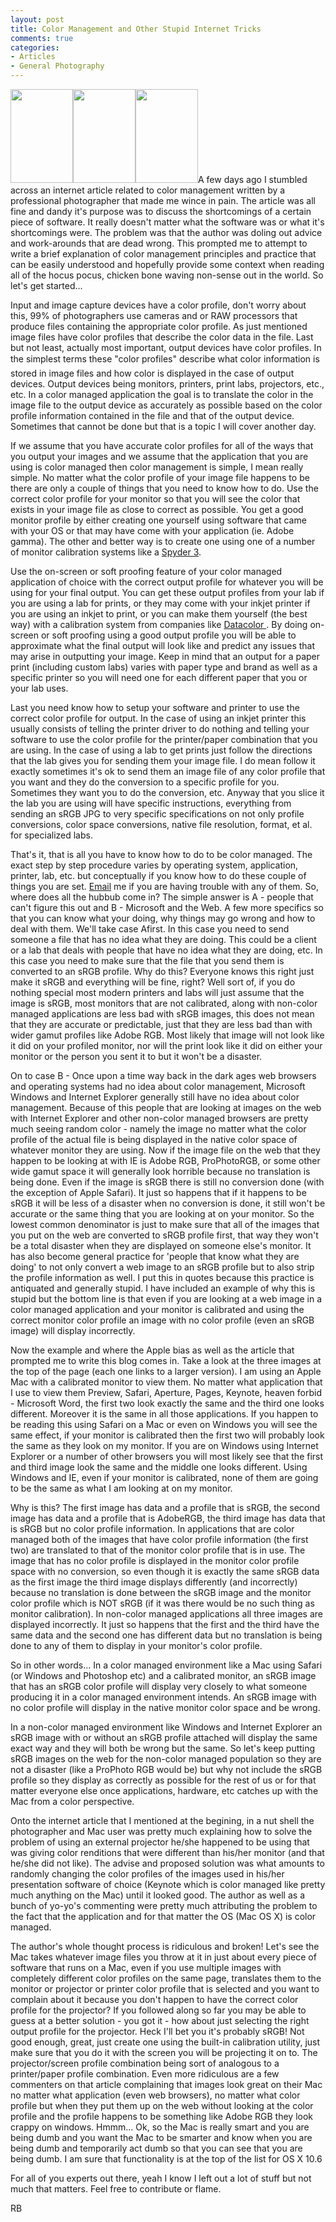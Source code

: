 ```yaml
---
layout: post
title: Color Management and Other Stupid Internet Tricks
comments: true
categories:
- Articles
- General Photography
---
```

<a href="http://photo.rwboyer.com/wp-content/uploads/2008/09/dsc_9009srgb.jpg"><img class="alignleft size-thumbnail wp-image-243" title="dsc_9009srgb" src="http://photo.rwboyer.com/wp-content/uploads/2008/09/dsc_9009srgb.jpg" alt="" width="100" height="150" /></a><a href="http://photo.rwboyer.com/wp-content/uploads/2008/09/dsc_9009adobergb.jpg"><img class="alignleft size-thumbnail wp-image-248" title="dsc_9009adobergb" src="http://photo.rwboyer.com/wp-content/uploads/2008/09/dsc_9009adobergb.jpg" alt="" width="100" height="150" /></a><a href="http://photo.rwboyer.com/wp-content/uploads/2008/09/dsc_9009none.jpg"><img class="alignleft size-thumbnail wp-image-249" title="dsc_9009none" src="http://photo.rwboyer.com/wp-content/uploads/2008/09/dsc_9009none.jpg" alt="" width="100" height="150" /></a>A few days ago I stumbled across an internet article related to color management written by a professional photographer that made me wince in pain. The article was all fine and dandy it's purpose was to discuss the shortcomings of a certain piece of software. It really doesn't matter what the software was or what it's shortcomings were. The problem was that the author was doling out advice and work-arounds that are dead wrong. This prompted me to attempt to write a brief explanation of color management principles and practice that can be easily understood and hopefully provide some context when reading all of the hocus pocus, chicken bone waving non-sense out in the world. So let's get started...<!--more-->

Input and image capture devices have a color profile, don't worry about this, 99% of photographers use cameras and or RAW processors that produce files containing the appropriate color profile. As just mentioned image files have color profiles that describe the color data in the file. Last but not least, actually most important, output devices have color profiles. In the simplest terms these "color profiles" describe what color information is stored in image files and how color is displayed in the case of output devices. Output devices being monitors, printers, print labs, projectors, etc., etc. In a color managed application the goal is to translate the color in the image file to the output device as accurately as possible based on the color profile information contained in the file and that of the output device. Sometimes that cannot be done but that is a topic I will cover another day.

If we assume that you have accurate color profiles for all of the ways that you output your images and we assume that the application that you are using is color managed then color management is simple, I mean really simple. No matter what the color profile of your image file happens to be there are only a couple of things that you need to know how to do. Use the correct color profile for your monitor so that you will see the color that exists in your image file as close to correct as possible. You get a good monitor profile by either creating one yourself using software that came with your OS or that may have come with your application (ie. Adobe gamma). The other and better way is to create one using one of a number of monitor calibration systems like a <a href="http://spyder.datacolor.com/index_us.php">Spyder 3</a>.

Use the on-screen or soft proofing feature of your color managed application of choice with the correct output profile for whatever you will be using for your final output. You can get these output profiles from your lab if you are using a lab for prints, or they may come with your inkjet printer if you are using an inkjet to print, or you can make them yourself (the best way) with a calibration system from companies like <a href="http://datacolor.com/">Datacolor </a>. By doing on-screen or soft proofing using a good output profile you will be able to approximate what the final output will look like and predict any issues that may arise in outputting your image. Keep in mind that an output for a paper print (including custom labs) varies with paper type and brand as well as a specific printer so you will need one for each different paper that you or your lab uses.

Last you need know how to setup your software and printer to use the correct color profile for output. In the case of using an inkjet printer this usually consists of telling the printer driver to do nothing and telling your software to use the color profile for the printer/paper combination that you are using. In the case of using a lab to get prints just follow the directions that the lab gives you for sending them your image file. I do mean follow it exactly sometimes it's ok to send them an image file of any color profile that you want and they do the conversion to a specific profile for you. Sometimes they want you to do the conversion, etc. Anyway that you slice it the lab you are using will have specific instructions, everything from sending an sRGB JPG to very specific specifications on not only profile conversions, color space conversions, native file resolution, format, et al. for specialized labs.

That's it, that is all you have to know how to do to be color managed. The exact step by step procedure varies by operating system, application, printer, lab, etc. but conceptually if you know how to do these couple of things you are set. <a href="Entries/2008/4/16_Color_Management_and_Other_Stupid_Internet_Tricks_files/mailto%253Arwboyer%2540mac.com%253Fsubject%253DColor">Email</a> me if you are having trouble with any of them.
So, where does all the hubbub come in? The simple answer is A - people that can't figure this out and B - Microsoft and the Web. A few more specifics so that you can know what your doing, why things may go wrong and how to deal with them. We'll take case Afirst. In this case you need to send someone a file that has no idea what they are doing. This could be a client or a lab that deals with people that have no idea what they are doing, etc. In this case you need to make sure that the file that you send them is converted to an sRGB profile. Why do this? Everyone knows this right just make it sRGB and everything will be fine, right? Well sort of, if you do nothing special most modern printers and labs will just assume that the image is sRGB, most monitors that are not calibrated, along with non-color managed applications are less bad with sRGB images, this does not mean that they are accurate or predictable, just that they are less bad than with wider gamut profiles like Adobe RGB. Most likely that image will not look like it did on your profiled monitor, nor will the print look like it did on either your monitor or the person you sent it to but it won't be a disaster.

On to case B - Once upon a time way back in the dark ages web browsers and operating systems had no idea about color management, Microsoft Windows and Internet Explorer generally still have no idea about color management. Because of this people that are looking at images on the web with Internet Explorer and other non-color managed browsers are pretty much seeing random color - namely the image no matter what the color profile of the actual file is being displayed in the native color space of whatever monitor they are using. Now if the image file on the web that they happen to be looking at with IE is Adobe RGB, ProPhotoRGB, or some other wide gamut space it will generally look horrible because no translation is being done. Even if the image is sRGB there is still no conversion done (with the exception of Apple Safari). It just so happens that if it happens to be sRGB it will be less of a disaster when no conversion is done, it still won't be accurate or the same thing that you are looking at on your monitor. So the lowest common denominator is just to make sure that all of the images that you put on the web are converted to sRGB profile first, that way they won't be a total disaster when they are displayed on someone else's monitor. It has also become general practice for 'people that know what they are doing' to not only convert a web image to an sRGB profile but to also strip the profile information as well. I put this in quotes because this practice is antiquated and generally stupid. I have included an example of why this is stupid but the bottom line is that even if you are looking at a web image in a color managed application and your monitor is calibrated and using the correct monitor color profile an image with no color profile (even an sRGB image) will display incorrectly.

Now the example and where the Apple bias as well as the article that prompted me to write this blog comes in. Take a look at the three images at the top of the page (each one links to a larger version). I am using an Apple Mac with a calibrated monitor to view them. No matter what application that I use to view them Preview, Safari, Aperture, Pages, Keynote, heaven forbid - Microsoft Word, the first two look exactly the same and the third one looks different. Moreover it is the same in all those applications. If you happen to be reading this using Safari on a Mac or even on Windows you will see the same effect, if your monitor is calibrated then the first two will probably look the same as they look on my monitor. If you are on Windows using Internet Explorer or a number of other browsers you will most likely see that the first and third image look the same and the middle one looks different. Using Windows and IE, even if your monitor is calibrated, none of them are going to be the same as what I am looking at on my monitor.

Why is this? The first image has data and a profile that is sRGB, the second image has data and a profile that is AdobeRGB, the third image has data that is sRGB but no color profile information. In applications that are color managed both of the images that have color profile information (the first two) are translated to that of the monitor color profile that is in use. The image that has no color profile is displayed in the monitor color profile space with no conversion, so even though it is exactly the same sRGB data as the first image the third image displays differently (and incorrectly) because no translation is done between the sRGB image and the monitor color profile which is NOT sRGB (if it was there would be no such thing as monitor calibration). In non-color managed applications all three images are displayed incorrectly. It just so happens that the first and the third have the same data and the second one has different data but no translation is being done to any of them to display in your monitor's color profile.

So in other words...
In a color managed environment like a Mac using Safari (or Windows and Photoshop etc) and a calibrated monitor, an sRGB image that has an sRGB color profile will display very closely to what someone producing it in a color managed environment intends. An sRGB image with no color profile will display in the native monitor color space and be wrong.

In a non-color managed environment like Windows and Internet Explorer an sRGB image with or without an sRGB profile attached will display the same exact way and they will both be wrong but the same. So let's keep putting sRGB images on the web for the non-color managed population so they are not a disaster (like a ProPhoto RGB would be) but why not include the sRGB profile so they display as correctly as possible for the rest of us or for that matter everyone else once applications, hardware, etc catches up with the Mac from a color perspective.

Onto the internet article that I mentioned at the begining, in a nut shell the photographer and Mac user was pretty much explaining how to solve the problem of using an external projector he/she happened to be using that was giving color renditions that were different than his/her monitor (and that he/she did not like). The advise and proposed solution was what amounts to randomly changing the color profiles of the images used in his/her presentation software of choice (Keynote which is color managed like pretty much anything on the Mac) until it looked good. The author as well as a bunch of yo-yo's commenting were pretty much attributing the problem to the fact that the application and for that matter the OS (Mac OS X) is color managed.

The author's whole thought process is ridiculous and broken! Let's see the Mac takes whatever image files you throw at it in just about every piece of software that runs on a Mac, even if you use multiple images with completely different color profiles on the same page, translates them to the monitor or projector or printer color profile that is selected and you want to complain about it because you don't happen to have the correct color profile for the projector? If you followed along so far you may be able to guess at a better solution - you got it - how about just selecting the right output profile for the projector. Heck I'll bet you it's probably sRGB! Not good enough, great, just create one using the built-in calibration utility, just make sure that you do it with the screen you will be projecting it on to. The projector/screen profile combination being sort of analogous to a printer/paper profile combination. Even more ridiculous are a few commenters on that article complaining that images look great on their Mac no matter what application (even web browsers), no matter what color profile but when they put them up on the web without looking at the color profile and the profile happens to be something like Adobe RGB they look crappy on windows. Hmmm... Ok, so the Mac is really smart and you are being dumb and you want the Mac to be smarter and know when you are being dumb and temporarily act dumb so that you can see that you are being dumb. I am sure that functionality is at the top of the list for OS X 10.6

For all of you experts out there, yeah I know I left out a lot of stuff but not much that matters. Feel free to contribute or flame.

RB